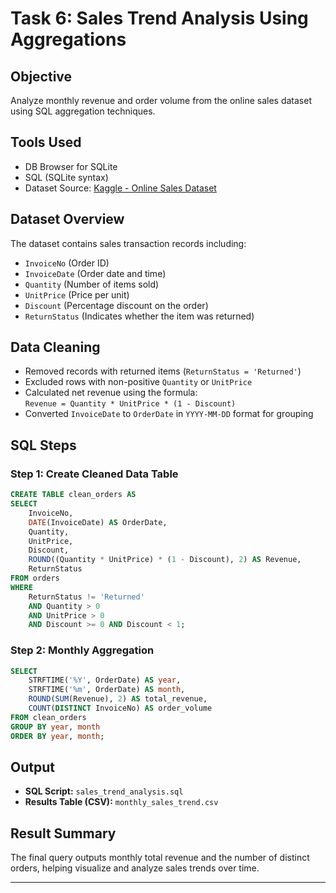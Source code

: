 
# Task 6: Sales Trend Analysis Using Aggregations

## Objective
Analyze monthly revenue and order volume from the online sales dataset using SQL aggregation techniques.

## Tools Used
- DB Browser for SQLite
- SQL (SQLite syntax)
- Dataset Source: [Kaggle - Online Sales Dataset](https://www.kaggle.com/datasets/yusufdelikkaya/online-sales-dataset)

## Dataset Overview
The dataset contains sales transaction records including:
- `InvoiceNo` (Order ID)
- `InvoiceDate` (Order date and time)
- `Quantity` (Number of items sold)
- `UnitPrice` (Price per unit)
- `Discount` (Percentage discount on the order)
- `ReturnStatus` (Indicates whether the item was returned)

## Data Cleaning
- Removed records with returned items (`ReturnStatus = 'Returned'`)
- Excluded rows with non-positive `Quantity` or `UnitPrice`
- Calculated net revenue using the formula:  
  `Revenue = Quantity * UnitPrice * (1 - Discount)`
- Converted `InvoiceDate` to `OrderDate` in `YYYY-MM-DD` format for grouping

## SQL Steps

### Step 1: Create Cleaned Data Table
```sql
CREATE TABLE clean_orders AS
SELECT 
    InvoiceNo,
    DATE(InvoiceDate) AS OrderDate,
    Quantity,
    UnitPrice,
    Discount,
    ROUND((Quantity * UnitPrice) * (1 - Discount), 2) AS Revenue,
    ReturnStatus
FROM orders
WHERE 
    ReturnStatus != 'Returned'
    AND Quantity > 0
    AND UnitPrice > 0
    AND Discount >= 0 AND Discount < 1;
```

### Step 2: Monthly Aggregation

```sql
SELECT 
    STRFTIME('%Y', OrderDate) AS year,
    STRFTIME('%m', OrderDate) AS month,
    ROUND(SUM(Revenue), 2) AS total_revenue,
    COUNT(DISTINCT InvoiceNo) AS order_volume
FROM clean_orders
GROUP BY year, month
ORDER BY year, month;
```

## Output

* **SQL Script:** `sales_trend_analysis.sql`
* **Results Table (CSV):** `monthly_sales_trend.csv`

## Result Summary

The final query outputs monthly total revenue and the number of distinct orders, helping visualize and analyze sales trends over time.

---


